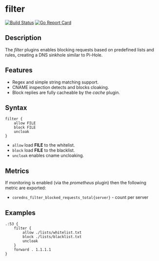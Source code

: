 # filter

[![Build Status](https://img.shields.io/travis/milgradesec/filter/master.svg?label=build)](https://travis-ci.org/milgradesec/filter)
[![Go Report Card](https://goreportcard.com/badge/milgradesec/filter)](https://goreportcard.com/badge/github.com/milgradesec/filter)

## Description

The _filter_ plugins enables blocking requests based on predefined lists and rules, creating a DNS sinkhole similar to Pi-Hole.

## Features

- Regex and simple string matching support.
- CNAME inspection detects and blocks cloaking.
- Block replies are fully cacheable by the _cache_ plugin.

## Syntax

```corefile
filter {
    allow FILE
    block FILE
    uncloak
}
```

- `allow` load **FILE** to the whitelist.
- `block` load **FILE** to the blacklist.
- `uncloak` enables cname uncloaking.

## Metrics

If monitoring is enabled (via the _prometheus_ plugin) then the following metric are exported:

- `coredns_filter_blocked_requests_total{server}` - count per server

## Examples

```corefile
.:53 {
    filter {
        allow ./lists/whitelist.txt
        block ./lists/blacklist.txt
        uncloak
    }
    forward . 1.1.1.1
}
```

